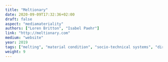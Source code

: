 ```yaml
---
title: "Meltionary"
date: 2020-09-09T17:32:36+02:00
draft: false
aspect: "mediamateriality"
authors: ["Loren Britton", "Isabel Paehr"]
link: "http://meltionary.com"
medium: "website"
year: 2019
tags: ["melting", "material condition", "socio-technical systems", "directory"]
weight: 9
---
```

